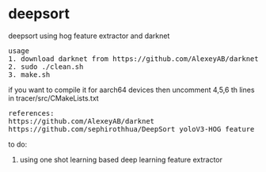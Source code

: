 # deepsort
deepsort using hog feature extractor and darknet
<pre>
usage 
1. download darknet from https://github.com/AlexeyAB/darknet and put in darknet-master directory
2. sudo ./clean.sh
3. make.sh
</pre>
if you want to compile it for aarch64 devices then uncomment 4,5,6 th lines in tracer/src/CMakeLists.txt
<pre>
references:
https://github.com/AlexeyAB/darknet
https://github.com/sephirothhua/DeepSort_yoloV3-HOG_feature
</pre>

to do:
1. using one shot learning based deep learning feature extractor
